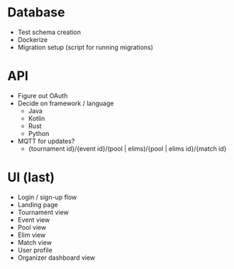 # Database

- Test schema creation
- Dockerize
- Migration setup (script for running migrations)

# API

- Figure out OAuth
- Decide on framework / language
    - Java
    - Kotlin
    - Rust
    - Python
- MQTT for updates?
    - {tournament id}/{event id}/(pool | elims)/{pool | elims id}/{match id}

# UI (last)

- Login / sign-up flow
- Landing page
- Tournament view
- Event view
- Pool view
- Elim view
- Match view
- User profile
- Organizer dashboard view